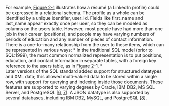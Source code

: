 
For example, [Figure 2-1](#fig_billgates_relational) illustrates how a résumé (a LinkedIn profile) could be
expressed in a relational schema. The profile as a whole can be identified by a unique identifier,
user_id. Fields like first_name and last_name appear exactly once per user, so they can be
modeled as columns on the users table. However, most people have had more than one job in their
career (positions), and people may have varying numbers of periods of education and any number of
pieces of contact information. There is a one-to-many relationship from the user to these items,
which can be represented in various ways: *  In the traditional SQL model (prior to SQL:1999), the most common normalized representation is to
put positions, education, and contact information in separate tables, with a foreign key reference
to the users table, as in [Figure 2-1](#fig_billgates_relational). *  
Later versions of the SQL standard added support for structured datatypes and XML data;
this allowed multi-valued data to be stored within a single row, with support for querying and
indexing inside those documents. These features are supported to varying degrees by Oracle, IBM
DB2, MS SQL Server, and PostgreSQL [[6](ch02.html#Wagner2010wc),
[7](ch02.html#SQLServer2013)].
A JSON datatype is also supported by several databases, including IBM DB2, MySQL, and PostgreSQL
[[8](ch02.html#PostgreSQL2013)].